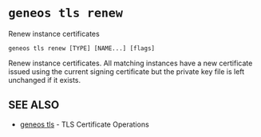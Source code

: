 # `geneos tls renew`

Renew instance certificates

```text
geneos tls renew [TYPE] [NAME...] [flags]
```

Renew instance certificates. All matching instances have a new certificate issued using the current signing certificate but the private key file is left unchanged if it exists.

## SEE ALSO

* [geneos tls](geneos_tls.md)	 - TLS Certificate Operations

